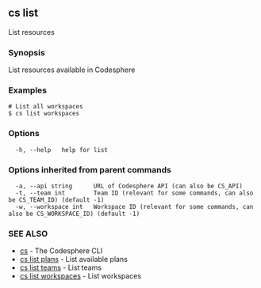 ## cs list

List resources

### Synopsis

List resources available in Codesphere

### Examples

```
# List all workspaces
$ cs list workspaces
```

### Options

```
  -h, --help   help for list
```

### Options inherited from parent commands

```
  -a, --api string      URL of Codesphere API (can also be CS_API)
  -t, --team int        Team ID (relevant for some commands, can also be CS_TEAM_ID) (default -1)
  -w, --workspace int   Workspace ID (relevant for some commands, can also be CS_WORKSPACE_ID) (default -1)
```

### SEE ALSO

* [cs](cs.md)	 - The Codesphere CLI
* [cs list plans](cs_list_plans.md)	 - List available plans
* [cs list teams](cs_list_teams.md)	 - List teams
* [cs list workspaces](cs_list_workspaces.md)	 - List workspaces

